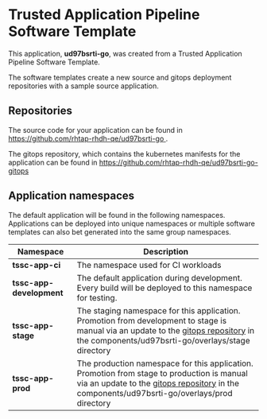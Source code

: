 # Trusted Application Pipeline Software Template

This application, **ud97bsrti-go**, was created from a Trusted Application Pipeline Software Template.

The software templates create a new source and gitops deployment repositories with a sample source application. 

## Repositories

The source code for your application can be found in [https://github.com/rhtap-rhdh-qe/ud97bsrti-go ](https://github.com/rhtap-rhdh-qe/ud97bsrti-go ).
 
The gitops repository, which contains the kubernetes manifests for the application can be found in 
[https://github.com/rhtap-rhdh-qe/ud97bsrti-go-gitops ](https://github.com/rhtap-rhdh-qe/ud97bsrti-go-gitops ) 

## Application namespaces 

The default application will be found in the following namespaces. Applications can be deployed into unique namespaces or multiple software templates can also bet generated into the same group namespaces.  

|  Namespace   |  Description   |  
| -------- | -------- |
| **tssc-app-ci** | The namespace used for CI workloads |
| **tssc-app-development** | The default application during development. Every build will be deployed to this namespace for testing. |
| **tssc-app-stage** | The staging namespace for this application. Promotion from development to stage is manual via an update to the [gitops repository](https://github.com/rhtap-rhdh-qe/ud97bsrti-go-gitops ) in the components/ud97bsrti-go/overlays/stage directory |
| **tssc-app-prod** | The production namespace for this application. Promotion from stage to production is manual via an update to the [gitops repository](https://github.com/rhtap-rhdh-qe/ud97bsrti-go-gitops ) in the components/ud97bsrti-go/overlays/prod directory |